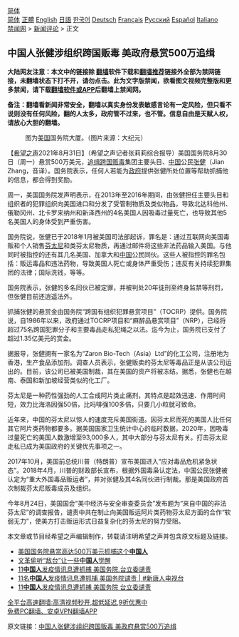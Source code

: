  <!-- 面包屑导航 --> <div class="breadcrumb"><!-- GTranslate: https://gtranslate.io/ -->  <div class="switcher notranslate">  <div class="selected">  <a href="#" onclick="return false;"> 简体</a>  </div>  <div class="option">  <a href="https://www.bannedbook.org" onclick="doGTranslate('zh-CN|zh-CN');jQuery('div.switcher div.selected a').html(jQuery(this).html());return false;" title="简体中文" class="nturl selected"> 简体</a>  <a href="https://www.bannedbook.org/zh-tw/" onclick="doGTranslate('zh-CN|zh-TW');jQuery('div.switcher div.selected a').html(jQuery(this).html());return false;" title="繁體中文" class="nturl"> 正體</a>  <a href="https://www.bannedbook.org/en/" onclick="doGTranslate('zh-CN|en');jQuery('div.switcher div.selected a').html(jQuery(this).html());return false;" title="English" class="nturl"> English</a>  <a href="https://www.bannedbook.org/ja/" onclick="doGTranslate('zh-CN|ja');jQuery('div.switcher div.selected a').html(jQuery(this).html());return false;" title="日本語" class="nturl"> 日語</a>  <a href="https://www.bannedbook.org/ko/" onclick="doGTranslate('zh-CN|ko');jQuery('div.switcher div.selected a').html(jQuery(this).html());return false;" title="한국어" class="nturl"> 한국어</a>  <a href="https://www.bannedbook.org/de/" onclick="doGTranslate('zh-CN|de');jQuery('div.switcher div.selected a').html(jQuery(this).html());return false;" title="Deutsch" class="nturl"> Deutsch</a>  <a href="https://www.bannedbook.org/fr/" onclick="doGTranslate('zh-CN|fr');jQuery('div.switcher div.selected a').html(jQuery(this).html());return false;" title="Français" class="nturl"> Français</a>  <a href="https://www.bannedbook.org/ru/" onclick="doGTranslate('zh-CN|ru');jQuery('div.switcher div.selected a').html(jQuery(this).html());return false;" title="Русский" class="nturl"> Русский</a>  <a href="https://www.bannedbook.org/es/" onclick="doGTranslate('zh-CN|es');jQuery('div.switcher div.selected a').html(jQuery(this).html());return false;" title="Español" class="nturl"> Español</a>  <a href="https://www.bannedbook.org/it/" onclick="doGTranslate('zh-CN|it');jQuery('div.switcher div.selected a').html(jQuery(this).html());return false;" title="Italiano" class="nturl"> Italiano</a>  </div>  </div>      <div class='breadcrumb-sub'><!-- Breadcrumb NavXT 6.3.0 --> <a href="https://www.bannedbook.org/" class="home">禁闻网</a> &gt; <a href="https://www.bannedbook.org/bnews/comments/" class="category">新闻评论</a> &gt; 正文</div></div><h2>中国人张健涉组织跨国贩毒 美政府悬赏500万追缉</h2> <p class="notice"><b>大陆网友注意：本文中的链接除 <a href="https://github.com/bannedbook/fanqiang" >翻墙</a>软件下载和<a href="https://github.com/killgcd/justmysocks/blob/master/README.md">翻墙推荐</a>链接外全部为禁网链接，未翻墙状态下打不开，请勿点击。此为文字版禁闻，欲看图文视频完整版和更多禁闻，请下载<a href="https://github.com/bannedbook/fanqiang">翻墙软件或APP</a>后翻墙上禁闻网。</p><p>备注：翻墙看新闻非常安全，翻墙以真实身份发表敏感言论有一定风险，但只看不说则没有任何风险，翻的人太多，政府管不过来，也不管。信息自由是天赋人权，请放心大胆的翻墙。</b></p>  <div class="entry"> <figure> <p><figcaption>图为<a href="https://www.bannedbook.org/bnews/tag/%e7%be%8e%e5%9b%bd/" class="st_tag internal_tag" rel="tag" title="标签 美国 下的日志">美国</a>国务院大厦。（图片来源：大纪元）</figcaption></figure> <p>【<span class='wp_keywordlink_affiliate'><a href="https://www.soundofhope.org" title="希望之声" target="_blank">希望之声</a></span>2021年8月31日】（希望之声记者张莉莉综合报导）美国国务院8月30日（周一）悬赏500万美元，<a href="https://www.bannedbook.org/bnews/tag/%E8%BF%BD%E7%BC%89/" class="st_tag internal_tag" rel="tag" title="标签 追缉 下的日志">追缉</a><a href="https://www.bannedbook.org/bnews/tag/%E8%B7%A8%E5%9B%BD/" class="st_tag internal_tag" rel="tag" title="标签 跨国 下的日志">跨国</a><a href="https://www.bannedbook.org/bnews/tag/%E8%B4%A9%E6%AF%92/" class="st_tag internal_tag" rel="tag" title="标签 贩毒 下的日志">贩毒</a>集团主要头目、<span class='wp_keywordlink_affiliate'><a href="https://www.bannedbook.org/" title="中国" target="_blank">中国</a></span>公民<a href="https://www.bannedbook.org/bnews/tag/%e5%bc%a0%e5%81%a5/" class="st_tag internal_tag" rel="tag" title="标签 张健 下的日志">张健</a>（Jian Zhang，音译）。国务院表示，任何人若能为<a href="https://www.bannedbook.org/bnews/tag/%e6%94%bf%e5%ba%9c/" class="st_tag internal_tag" rel="tag" title="标签 政府 下的日志">政府</a>提供张健所处位置等帮助抓捕他的信息，都会得到奖励。</p> <p>周一，美国国务院发声明表示，在2013年至2016年期间，由张健担任主要头目和组织者的犯罪组织向美国进口和分发了受管制物质及类似物品，导致北达科他州、俄勒冈州、北卡罗来纳州和新泽西州的4名美国人因吸毒过量死亡，也导致其他5名美国人的身体受到严重伤害。</p> <p>国务院说，张健已于2018年1月被美国司法部起诉，罪名是：通过互联网向美国毒贩和个人销售<a href="https://www.bannedbook.org/bnews/tag/%e8%8a%ac%e5%a4%aa%e5%b0%bc/" class="st_tag internal_tag" rel="tag" title="标签 芬太尼 下的日志">芬太尼</a>和类芬太尼物质，再通过邮件将这些非法药品输入美国。与他同时被指控的还有其几名美国、加拿大和<a href="https://www.bannedbook.org/bnews/tag/%E4%B8%AD%E5%9B%BD/" class="st_tag internal_tag" rel="tag" title="标签 中国 下的日志">中国</a>公民同伙。这些人被指控的罪名包括：贩运毒品和违法药物，导致美国人死亡或身体严重受伤；违反有关持续犯罪集团的法律；国际洗钱，等等。</p>  <p>国务院表示，张健的多名同伙已被定罪，并被判处20年徒刑至终身监禁等刑罚，但张健目前还逍遥法外。</p> <p>抓捕张健的悬赏金由国务院“跨国有组织犯罪悬赏项目”（TOCRP）提供。国务院说，自1986年以来，政府通过TOCRP项目和“麻醉品悬赏项目”（NRP），已经将超过75名跨国犯罪分子和主要毒品走私犯绳之以法。迄今为止，国务院已支付了超过1.35亿美元的赏金。</p> <p>据报导，张健拥有一家名为“Zaron Bio-Tech（Asia）Ltd”的化工公司，注册地为香港，生产食品添加剂。调查人员表示，张健贩卖的芬太尼等毒品正是从该公司运出的。目前，该公司已被美国制裁，其在美国的资产将被冻结。据悉，张健也在越南、泰国和新加坡经营类似的化工厂。</p>  <p>芬太尼是一种药性强劲的人工合成阿片类止痛剂，其特点是起效迅速、作用时间短，效力比海洛因强50倍，比吗啡强100多倍，只要几小粒就可致命。</p> <p>近年来，中国的芬太尼以惊人的速度充斥美国街道。因芬太尼而死的美国人比任何其它阿片类药物都要多。据美国国家卫生统计中心的临时数据，2020年，因吸毒过量死亡的美国人数激增至93,000多人，其中大部分与芬太尼有关。打击芬太尼走私已成为美国政府的关键优先事项之一。</p> <p>2017年10月，美国前总统川普（特朗普）宣布美国进入“应对毒品危机紧急状态”。2018年4月，川普的财政部长宣布，根据外国毒枭认定法，中国公民张健被认定为“重大外国毒品贩运者”，并对张健及其4名同伙进行制裁。那是美国政府首次制裁芬太尼贩毒成员及组织。</p>  <p>今年8月24日，美国国会“美中经济与安全审查委员会”发布题为“来自中国的非法芬太尼”的调查报告，谴责中共在制止向美国贩运阿片类药物芬太尼方面的合作“软弱无力”，使美方打击贩运形式日益复杂化的芬太尼的努力受阻。</p> <p>本文章或节目经希望之声编辑制作，转载请注明希望之声并包含原文标题及链接。 </p> <ul class='op-related-articles' title='相关阅读'> <li><a href='https://www.bannedbook.org/bnews/cnnews/20210831/1616544.html' target='_blank'>美国国务院悬赏高达500万美元抓捕这个<b>中国人</b></a></li> <li><a href='https://www.bannedbook.org/bnews/lishi/20210831/1616346.html' target='_blank'>文革偷听“敌台”让一些<b>中国人</b>觉醒</a></li> <li><a href='https://www.bannedbook.org/bnews/bannedvideo/20210831/1616323.html' target='_blank'>11<b>中国人</b>发疫情讯息遭抓捕 美国务院.台立委谴责</a></li> <li><a href='https://www.bannedbook.org/bnews/bannedvideo/20210831/1616084.html' target='_blank'>11名<b>中国人</b>发疫情讯息遭抓捕 美国务院谴责 | #新唐人电视台</a></li> <li><a href='https://www.bannedbook.org/bnews/taiwannews/20210830/1616012.html' target='_blank'>11<b>中国人</b>发疫情讯息遭抓捕 美国务院 台立委谴责</a></li> </ul> <p class="texttj"> <a href="https://github.com/bannedbook/fanqiang/wiki/V2ray%E6%9C%BA%E5%9C%BA" target="_blank">全平台高速翻墙:高清视频秒开,超低延迟,9折优惠中</a><br/> <a href="https://github.com/bannedbook/fanqiang/wiki/%E7%A6%81%E9%97%BB%E7%BD%91%E5%AE%89%E5%8D%93%E7%BF%BB%E5%A2%99%E6%96%B0%E9%97%BBAPP" target="_blank">免费PC翻墙、安卓VPN翻墙APP</a></p> <p>原文链接：<a class="src_link"  href="https://www.soundofhope.org/post/540536" target="_blank">中国人张健涉组织跨国贩毒 美政府悬赏500万追缉</a></p><a name='sharetosocial'></a>  <div style="margin-bottom:5px;padding-bottom:5px;clear:both"> <div id="archive-pix-1" class="banner-ads"> <!-- AuctionX Display platform tag START --> <div id="26318x728x90x621x_ADSLOT2" clicktrack="%%CLICK_URL_ESC%%"></div> <!-- AuctionX Display platform tag END --> </div> <div id="archive-pix-2" class="banner-ads"> <!-- AuctionX Display platform tag START --> <div id="26315x300x250x621x_ADSLOT2" clicktrack="%%CLICK_URL_ESC%%"></div> <!-- AuctionX Display platform tag END --> </div> </div>  <div id="archive-pix-1" class="banner-ads"> <!-- AuctionX Display platform tag START --> <div id="26318x728x90x621x_ADSLOT3" clicktrack="%%CLICK_URL_ESC%%"></div> <!-- AuctionX Display platform tag END --> </div> </div><!--END ENTRY--> 